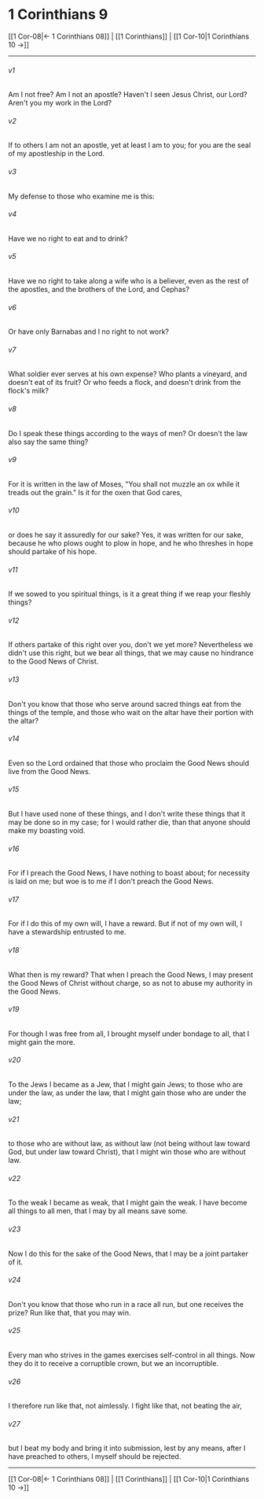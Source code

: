 # 1 Corinthians 9

[[1 Cor-08|← 1 Corinthians 08]] | [[1 Corinthians]] | [[1 Cor-10|1 Corinthians 10 →]]
***



###### v1 
Am I not free? Am I not an apostle? Haven't I seen Jesus Christ, our Lord? Aren't you my work in the Lord? 

###### v2 
If to others I am not an apostle, yet at least I am to you; for you are the seal of my apostleship in the Lord. 

###### v3 
My defense to those who examine me is this: 

###### v4 
Have we no right to eat and to drink? 

###### v5 
Have we no right to take along a wife who is a believer, even as the rest of the apostles, and the brothers of the Lord, and Cephas? 

###### v6 
Or have only Barnabas and I no right to not work? 

###### v7 
What soldier ever serves at his own expense? Who plants a vineyard, and doesn't eat of its fruit? Or who feeds a flock, and doesn't drink from the flock's milk? 

###### v8 
Do I speak these things according to the ways of men? Or doesn't the law also say the same thing? 

###### v9 
For it is written in the law of Moses, "You shall not muzzle an ox while it treads out the grain." Is it for the oxen that God cares, 

###### v10 
or does he say it assuredly for our sake? Yes, it was written for our sake, because he who plows ought to plow in hope, and he who threshes in hope should partake of his hope. 

###### v11 
If we sowed to you spiritual things, is it a great thing if we reap your fleshly things? 

###### v12 
If others partake of this right over you, don't we yet more? Nevertheless we didn't use this right, but we bear all things, that we may cause no hindrance to the Good News of Christ. 

###### v13 
Don't you know that those who serve around sacred things eat from the things of the temple, and those who wait on the altar have their portion with the altar? 

###### v14 
Even so the Lord ordained that those who proclaim the Good News should live from the Good News. 

###### v15 
But I have used none of these things, and I don't write these things that it may be done so in my case; for I would rather die, than that anyone should make my boasting void. 

###### v16 
For if I preach the Good News, I have nothing to boast about; for necessity is laid on me; but woe is to me if I don't preach the Good News. 

###### v17 
For if I do this of my own will, I have a reward. But if not of my own will, I have a stewardship entrusted to me. 

###### v18 
What then is my reward? That when I preach the Good News, I may present the Good News of Christ without charge, so as not to abuse my authority in the Good News. 

###### v19 
For though I was free from all, I brought myself under bondage to all, that I might gain the more. 

###### v20 
To the Jews I became as a Jew, that I might gain Jews; to those who are under the law, as under the law, that I might gain those who are under the law; 

###### v21 
to those who are without law, as without law (not being without law toward God, but under law toward Christ), that I might win those who are without law. 

###### v22 
To the weak I became as weak, that I might gain the weak. I have become all things to all men, that I may by all means save some. 

###### v23 
Now I do this for the sake of the Good News, that I may be a joint partaker of it. 

###### v24 
Don't you know that those who run in a race all run, but one receives the prize? Run like that, that you may win. 

###### v25 
Every man who strives in the games exercises self-control in all things. Now they do it to receive a corruptible crown, but we an incorruptible. 

###### v26 
I therefore run like that, not aimlessly. I fight like that, not beating the air, 

###### v27 
but I beat my body and bring it into submission, lest by any means, after I have preached to others, I myself should be rejected.

***
[[1 Cor-08|← 1 Corinthians 08]] | [[1 Corinthians]] | [[1 Cor-10|1 Corinthians 10 →]]
